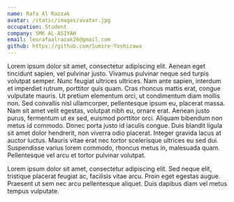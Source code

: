 ```yaml
---
name: Rafa Al Razzak
avatar: /static/images/avatar.jpg
occupation: Student
company: SMK AL-ASIYAH
email: leorafaalrazak26@gmail.com
github: https://github.com/Sumire-Yoshizawa
---
```


Lorem ipsum dolor sit amet, consectetur adipiscing elit. Aenean eget tincidunt sapien, vel pulvinar justo. Vivamus pulvinar neque sed turpis volutpat semper. Nunc feugiat ultrices ultrices. Nam ante sapien, interdum et imperdiet rutrum, porttitor quis quam. Cras rhoncus mattis erat, congue vulputate mauris. Ut pretium elementum orci, ut condimentum diam mollis non. Sed convallis nisl ullamcorper, pellentesque ipsum eu, placerat massa. Nam sit amet velit egestas, volutpat nibh eu, ornare erat. Aenean justo purus, fermentum ut ex sed, euismod porttitor orci. Aliquam bibendum non metus id commodo. Donec porta justo id iaculis congue. Duis blandit ligula sit amet dolor hendrerit, non viverra odio placerat. Integer gravida lacus at auctor luctus. Mauris vitae erat nec tortor scelerisque ultrices eu sed dui. Suspendisse varius lorem commodo, rhoncus metus in, malesuada quam. Pellentesque vel arcu et tortor pulvinar volutpat.

Lorem ipsum dolor sit amet, consectetur adipiscing elit. Sed neque elit, tristique placerat feugiat ac, facilisis vitae arcu. Proin eget egestas augue. Praesent ut sem nec arcu pellentesque aliquet. Duis dapibus diam vel metus tempus vulputate.
